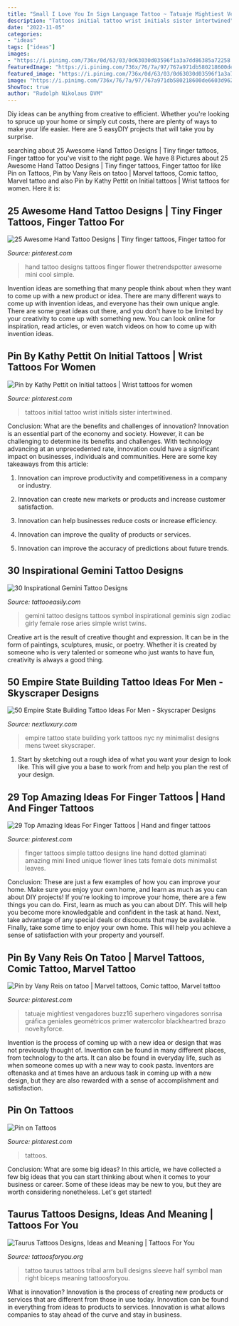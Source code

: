 ```yaml
---
title: "Small I Love You In Sign Language Tattoo ~ Tatuaje Mightiest Vengadores Buzz16 Superhero Vingadores Sonrisa Gráfica Geniales Geométricos Primer Watercolor Blackheartred Brazo Noveltyforce"
description: "Tattoos initial tattoo wrist initials sister intertwined"
date: "2022-11-05"
categories:
- "ideas"
tags: ["ideas"]
images:
- "https://i.pinimg.com/736x/0d/63/03/0d63030d03596f1a3a7dd86385a72258.jpg"
featuredImage: "https://i.pinimg.com/736x/76/7a/97/767a971db580218600de6603d9627c14.jpg"
featured_image: "https://i.pinimg.com/736x/0d/63/03/0d63030d03596f1a3a7dd86385a72258.jpg"
image: "https://i.pinimg.com/736x/76/7a/97/767a971db580218600de6603d9627c14.jpg"
ShowToc: true
author: "Rudolph Nikolaus DVM"
---
```



Diy ideas can be anything from creative to efficient. Whether you're looking to spruce up your home or simply cut costs, there are plenty of ways to make your life easier. Here are 5 easyDIY projects that will take you by surprise.

	

		
searching about 25 Awesome Hand Tattoo Designs | Tiny finger tattoos, Finger tattoo for you've visit to the right page. We have 8 Pictures about 25 Awesome Hand Tattoo Designs | Tiny finger tattoos, Finger tattoo for like Pin on Tattoos, Pin by Vany Reis on tatoo | Marvel tattoos, Comic tattoo, Marvel tattoo and also Pin by Kathy Pettit on Initial tattoos | Wrist tattoos for women. Here it is:
		
    
## 25 Awesome Hand Tattoo Designs | Tiny Finger Tattoos, Finger Tattoo For

<img loading=lazy src="https://i.pinimg.com/736x/a2/5c/1f/a25c1f03e2ba554fda2492feb118a511.jpg" onerror="this.onerror=null;this.src='https://tse3.mm.bing.net/th?id=OIP.5qtAydryw9d-AOpKRyBFzAAAAA&amp;pid=15.1';" alt="25 Awesome Hand Tattoo Designs | Tiny finger tattoos, Finger tattoo for">

_Source: pinterest.com_

>hand tattoo designs tattoos finger flower thetrendspotter awesome mini cool simple. 

	

Invention ideas are something that many people think about when they want to come up with a new product or idea. There are many different ways to come up with invention ideas, and everyone has their own unique angle. There are some great ideas out there, and you don't have to be limited by your creativity to come up with something new. You can look online for inspiration, read articles, or even watch videos on how to come up with invention ideas.

    
## Pin By Kathy Pettit On Initial Tattoos | Wrist Tattoos For Women

<img loading=lazy src="https://i.pinimg.com/736x/7a/11/d9/7a11d93c1c36a55d36524491cc518855.jpg" onerror="this.onerror=null;this.src='https://tse2.mm.bing.net/th?id=OIP.l5qrKfbzxa-3apmqWhw0KwHaLr&amp;pid=15.1';" alt="Pin by Kathy Pettit on Initial tattoos | Wrist tattoos for women">

_Source: pinterest.com_

>tattoos initial tattoo wrist initials sister intertwined. 

	

Conclusion: What are the benefits and challenges of innovation?
Innovation is an essential part of the economy and society. However, it can be challenging to determine its benefits and challenges. With technology advancing at an unprecedented rate, innovation could have a significant impact on businesses, individuals and communities. Here are some key takeaways from this article:
1. Innovation can improve productivity and competitiveness in a company or industry.

2. Innovation can create new markets or products and increase customer satisfaction.

3. Innovation can help businesses reduce costs or increase efficiency.

4. Innovation can improve the quality of products or services.

5. Innovation can improve the accuracy of predictions about future trends.

    
## 30 Inspirational Gemini Tattoo Designs

<img loading=lazy src="http://www.tattooeasily.com/wp-content/uploads/2014/06/small-gemini-tattoo-design.jpg" onerror="this.onerror=null;this.src='https://tse1.mm.bing.net/th?id=OIP.jx43hDfTztEM7CJ7-fC87AHaKO&amp;pid=15.1';" alt="30 Inspirational Gemini Tattoo Designs">

_Source: tattooeasily.com_

>gemini tattoo designs tattoos symbol inspirational geminis sign zodiac girly female rose aries simple wrist twins. 

	

Creative art is the result of creative thought and expression. It can be in the form of paintings, sculptures, music, or poetry. Whether it is created by someone who is very talented or someone who just wants to have fun, creativity is always a good thing.

    
## 50 Empire State Building Tattoo Ideas For Men - Skyscraper Designs

<img loading=lazy src="http://nextluxury.com/wp-content/uploads/stylish-mens-empire-state-building-tattoos.jpg" onerror="this.onerror=null;this.src='https://tse2.mm.bing.net/th?id=OIP.rQhhwz5KKWH3blLk05DkLQAAAA&amp;pid=15.1';" alt="50 Empire State Building Tattoo Ideas For Men - Skyscraper Designs">

_Source: nextluxury.com_

>empire tattoo state building york tattoos nyc ny minimalist designs mens tweet skyscraper. 

	

1. Start by sketching out a rough idea of what you want your design to look like. This will give you a base to work from and help you plan the rest of your design.

    
## 29 Top Amazing Ideas For Finger Tattoos | Hand And Finger Tattoos

<img loading=lazy src="https://i.pinimg.com/736x/0d/63/03/0d63030d03596f1a3a7dd86385a72258.jpg" onerror="this.onerror=null;this.src='https://tse4.mm.bing.net/th?id=OIP.Uiq7Lo0DpFRtJR2_E_l-SQHaLG&amp;pid=15.1';" alt="29 Top Amazing Ideas For Finger Tattoos | Hand and finger tattoos">

_Source: pinterest.com_

>finger tattoos simple tattoo designs line hand dotted glaminati amazing mini lined unique flower lines tats female dots minimalist leaves. 

	

Conclusion: These are just a few examples of how you can improve your home. Make sure you enjoy your own home, and learn as much as you can about DIY projects!
If you're looking to improve your home, there are a few things you can do. First, learn as much as you can about DIY. This will help you become more knowledgable and confident in the task at hand. Next, take advantage of any special deals or discounts that may be available. Finally, take some time to enjoy your own home. This will help you achieve a sense of satisfaction with your property and yourself.

    
## Pin By Vany Reis On Tatoo | Marvel Tattoos, Comic Tattoo, Marvel Tattoo

<img loading=lazy src="https://i.pinimg.com/736x/76/7a/97/767a971db580218600de6603d9627c14.jpg" onerror="this.onerror=null;this.src='https://tse4.mm.bing.net/th?id=OIP.sUho8l4IvNMSCZJB5UwEaAHaHa&amp;pid=15.1';" alt="Pin by Vany Reis on tatoo | Marvel tattoos, Comic tattoo, Marvel tattoo">

_Source: pinterest.com_

>tatuaje mightiest vengadores buzz16 superhero vingadores sonrisa gráfica geniales geométricos primer watercolor blackheartred brazo noveltyforce. 

	

Invention is the process of coming up with a new idea or design that was not previously thought of. Invention can be found in many different places, from technology to the arts. It can also be found in everyday life, such as when someone comes up with a new way to cook pasta. Inventors are oftenaska and at times have an arduous task in coming up with a new design, but they are also rewarded with a sense of accomplishment and satisfaction.

    
## Pin On Tattoos

<img loading=lazy src="https://i.pinimg.com/736x/88/05/2b/88052bff2bb7b1e1db1f3997272c53b0.jpg" onerror="this.onerror=null;this.src='https://tse1.mm.bing.net/th?id=OIP.6UgmG2XF1DOxDtdrOVkevgHaNJ&amp;pid=15.1';" alt="Pin on Tattoos">

_Source: pinterest.com_

>tattoos. 

	

Conclusion: What are some big ideas?
In this article, we have collected a few big ideas that you can start thinking about when it comes to your business or career. Some of these ideas may be new to you, but they are worth considering nonetheless. Let's get started!

    
## Taurus Tattoos Designs, Ideas And Meaning | Tattoos For You

<img loading=lazy src="http://www.tattoosforyou.org/wp-content/uploads/2013/10/Taurus-Bull-Tattoos.jpg" onerror="this.onerror=null;this.src='https://tse3.mm.bing.net/th?id=OIP.Bzsjt9MVAppytawT_gS9fgHaJ4&amp;pid=15.1';" alt="Taurus Tattoos Designs, Ideas and Meaning | Tattoos For You">

_Source: tattoosforyou.org_

>tattoo taurus tattoos tribal arm bull designs sleeve half symbol man right biceps meaning tattoosforyou. 

	

What is innovation?
Innovation is the process of creating new products or services that are different from those in use today. Innovation can be found in everything from ideas to products to services. Innovation is what allows companies to stay ahead of the curve and stay in business.

